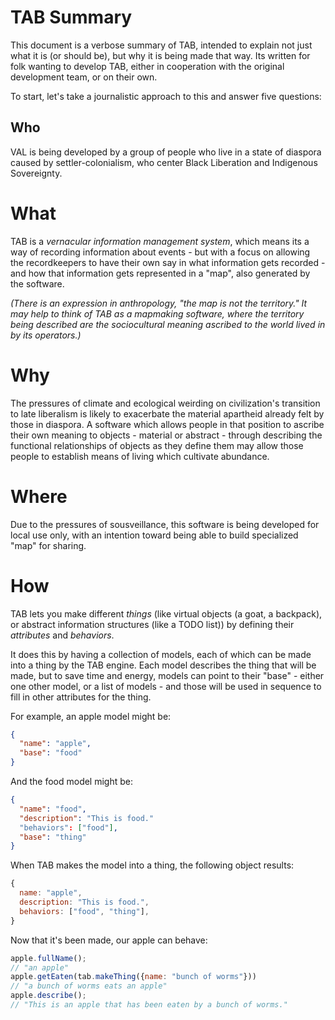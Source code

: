 # TAB Summary

This document is a verbose summary of TAB, intended to explain not just what it is (or should be), but why it is being made that way. Its written for folk wanting to develop TAB, either in cooperation with the original development team, or on their own.

To start, let's take a journalistic approach to this and answer five questions:

## Who

VAL is being developed by a group of people who live in a state of diaspora caused by settler-colonialism, who center Black Liberation and Indigenous Sovereignty.

# What
TAB is a *vernacular information management system*, which means its a way of recording information about events - but with a focus on allowing the recordkeepers to have their own say in what information gets recorded - and how that information gets represented in a "map", also generated by the software.

*(There is an expression in anthropology, "the map is not the territory." It may help to think of TAB as a mapmaking software, where the territory being described are the sociocultural meaning ascribed to the world lived in by its operators.)*

# Why

The pressures of climate and ecological weirding on civilization's transition to late liberalism is likely to exacerbate the material apartheid already felt by those in diaspora. A software which allows people in that position to ascribe their own meaning to objects - material or abstract - through describing the functional relationships of objects as they define them may allow those people to establish means of living which cultivate abundance.

# Where

Due to the pressures of sousveillance, this software is being developed for local use only, with an intention toward being able to build specialized "map" for sharing.

# How
TAB lets you make different *things* (like virtual objects (a goat, a backpack), or abstract information structures (like a TODO list)) by defining their *attributes* and *behaviors*.

It does this by having a collection of models, each of which can be made into a thing by the TAB engine. Each model describes the thing that will be made, but to save time and energy, models can point to their "base" - either one other model, or a list of models - and those will be used in sequence to fill in other attributes for the thing.

For example, an apple model might be:
```json
{
  "name": "apple",
  "base": "food"
}
```

And the food model might be:

```json
{
  "name": "food",
  "description": "This is food."
  "behaviors": ["food"],
  "base": "thing"
}
```

When TAB makes the model into a thing, the following object results:

```js
{
  name: "apple",
  description: "This is food.",
  behaviors: ["food", "thing"],
}
```

Now that it's been made, our apple can behave:

```js
apple.fullName();
// "an apple"
apple.getEaten(tab.makeThing({name: "bunch of worms"}))
// "a bunch of worms eats an apple"
apple.describe();
// "This is an apple that has been eaten by a bunch of worms."
```
